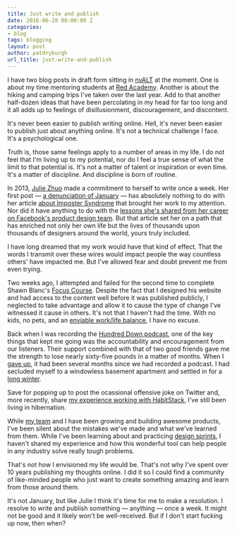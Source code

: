 ```yaml
---
title: Just write and publish
date: 2016-06-28 00:00:00 Z
categories:
- blog
tags: blogging
layout: post
author: patdryburgh
url_title: just-write-and-publish
---
```


I have two blog posts in draft form sitting in [nvALT][1] at the moment. One is about my time mentoring students at [Red Academy][2]. Another is about the hiking and camping trips I've taken over the last year. Add to that another half-dozen ideas that have been percolating in my head for far too long and it all adds up to feelings of disillusionment, discouragement, and discontent.

<!-- break -->

It's never been easier to publish writing online. Hell, it's never been easier to publish just about anything online. It's not a technical challenge I face. It's a psychological one.

Truth is, those same feelings apply to a number of areas in my life. I do not feel that I'm living up to my potential, nor do I feel a true sense of what the limit to that potential is. It's not a matter of talent or inspiration or even time. It's a matter of discipline. And discipline is born of routine.

In 2013, [Julie Zhuo][13] made a commitment to herself to write once a week. Her first post — [a denunciation of January][3] — has absolutely nothing to do with her article [about Imposter Syndrome][4] that brought her work to my attention. Nor did it have anything to do with the [lessons she's shared from her career on Facebook's product design team][11]. But that article set her on a path that has enriched not only her own life but the lives of thousands upon thousands of designers around the world, yours truly included.

I have long dreamed that my work would have that kind of effect. That the words I transmit over these wires would impact people the way countless others' have impacted me. But I've allowed fear and doubt prevent me from even trying.

Two weeks ago, I attempted and failed for the second time to complete Shawn Blanc's [Focus Course][5]. Despite the fact that I designed his website and had access to the content well before it was published publicly, I neglected to take advantage and allow it to cause the type of change I've witnessed it cause in others. It's not that I haven't had the time. With no kids, no pets, and an [enviable work/life balance][12], I have no excuse.

Back when I was recording the [Hundred Down podcast][6], one of the key things that kept me going was the accountability and encouragement from our listeners. Their support combined with that of two good friends gave me the strength to lose nearly sixty-five pounds in a matter of months. When I [gave up][7], it had been several months since we had recorded a podcast. I had secluded myself to a windowless basement apartment and settled in for a [long winter][8].

Save for popping up to post the ocassional offensive joke on Twitter and, more recently, share [my experience working with HabitStack][9], I've still been living in hibernation. 

While [my team][10] and I have been growing and building awesome products, I've been silent about the mistakes we've made and what we've learned from them. While I've been learning about and practicing [design sprints][12], I haven't shared my experience and how this wonderful tool can help people in any industry solve really tough problems.

That's not how I envisioned my life would be. That's not why I've spent over 10 years publishing my thoughts online. I did it so I could find a community of like-minded people who just want to create something amazing and learn from those around them.

It's not January, but like Julie I think it's time for me to make a resolution. I resolve to write and publish something — anything — once a week. It might not be good and it likely won't be well-received. But if I don't start fucking up now, then when?

[1]: http://brettterpstra.com/projects/nvalt/
[2]: http://www.redacademy.com/
[3]: https://medium.com/the-year-of-the-looking-glass/the-curmudgeonly-january-b27f3eab0479#.pb2ea6on5
[4]: https://medium.com/the-year-of-the-looking-glass/the-imposter-syndrome-9e23e2326d88#.1sm4p5vv4
[5]: http://thefocuscourse.com
[6]: http://patdryburgh.com/blog/hundred-down-times-two/
[7]: https://www.facebook.com/hundreddown/posts/570288336380119
[8]: http://patdryburgh.com/blog/a-tribute/
[9]: http://patdryburgh.com/blog/hiring-habitstack/
[10]: http://brewhouse.io
[11]: https://medium.com/the-year-of-the-looking-glass/how-to-be-that-designer-96b6215fcd1c#.g1jvz6fxg
[12]: http://twitter.com/patdryburgh/status/740611723057471488
[13]: https://medium.com/@joulee
